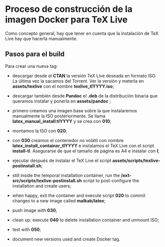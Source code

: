 # Proceso de construcción de la imagen Docker para TeX Live

Como concepto general, hay que tener en cuenta que la instalación
de TeX Live hay que hacerla manualmente.


## Pasos para el build

Para crear una nueva tag:

- descargar desde el **CTAN** la versión TeX Live deseada en
  formato ISO. La última vez la sacamos del Torrent. Ver la
  versión y meterla en **assets/texlive** con el nombre
  **texlive_tlYYYY.iso**;

- descargar también desde **Pandoc** el **.deb** de la
  distribución binaria que queramos instalar y ponerla en
  **assets/pandoc** ;

- primero creamos una imagen base sobre la que instalaremos
  manualmente la ISO posteriormente. Se llama
  **latex_manual_install:tlYYYY** y se crea con **010**;

- montamos la ISO con **020**;

- con **030** creamos el contenedor no volátil con nombre
  **latex_install_container_tlYYYY** e instalamos el TeX Live con
  el script **install-tl**. Asegurarse de que el tamaño de página
  es A4 e instalar con **I**;

- ejecutar después de instalar el TeX Live el script **assets/scripts/texlive-postinstall.sh**;



- still inside the temporal installation container, run the **/ext-src/scripts/texlive-postinstall.sh** script to post-configure the installation and create users;

- when happy, exit the container and execute script **020** to commit changes to a new image called **malkab/latex**;

- push image with **030**;

- clean up: execute **040** to delete installation container and unmount ISO;

- test with **050**;

- document new versions used and create Docker tag.

